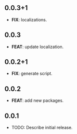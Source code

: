 ## 0.0.3+1

 - **FIX**: localizations.

## 0.0.3

 - **FEAT**: update localization.

## 0.0.2+1

 - **FIX**: generate script.

## 0.0.2

 - **FEAT**: add new packages.

## 0.0.1

* TODO: Describe initial release.
